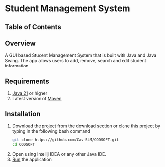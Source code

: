 # Student Management System

## Table of Contents

## Overview
A GUI based Student Management System that is built with Java and Java Swing.
The app allows users to add, remove, search and edit student information

## Requirements
1. [Java 21](https://www.oracle.com/java/technologies/javase/jdk21-archive-downloads.html) or higher
2. Latest version of [Maven](https://maven.apache.org/download.cgi)

## Installation
1. Download the project from the download section or clone this project by typing in the following bash command
    ```bash
    git clone https://github.com/Cas-SLM/CODSOFT.git
    cd CODSOFT
    ```
2. Open using Intellij IDEA or any other Java IDE.
3. [Run](src/main/java/za/co/cas/Main.java) the application

